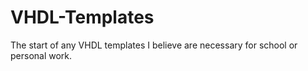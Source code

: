 # VHDL-Templates
The start of any VHDL templates I believe are necessary for school or personal work.
